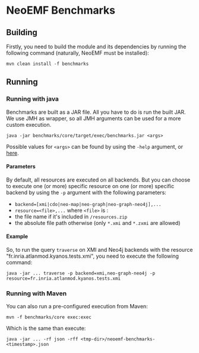NeoEMF Benchmarks
=================

## Building
Firstly, you need to build the module and its dependencies by running the following command (naturally, NeoEMF must be installed):

    mvn clean install -f benchmarks
    
## Running

### Running with java
Benchmarks are built as a JAR file. All you have to do is run the built JAR.
We use JMH as wrapper, so all JMH arguments can be used for a more custom execution.

    java -jar benchmarks/core/target/exec/benchmarks.jar <args>
    
Possible values for `<args>` can be found by using the `-help` argument, or [here](https://github.com/yvernageau/NeoEMF/blob/master/benchmarks/core/jmh-usage.txt).

#### Parameters

By default, all resources are executed on all backends. But you can choose to execute one (or more) specific resource on one (or more) specific backend by using the `-p` argument with the following parameters:
- `backend=[xmi|cdo|neo-map|neo-graph|neo-graph-neo4j],...`
- `resource=<file>,...` where `<file>` is :
 - the file name if it's included in `/resources.zip`
 - the absolute file path otherwise (only `*.xmi` and `*.zxmi` are allowed)

#### Example

So, to run the query `traverse` on XMI and Neo4j backends with the resource "fr.inria.atlanmod.kyanos.tests.xmi", you need to execute the following command:

    java -jar ... traverse -p backend=xmi,neo-graph-neo4j -p resource=fr.inria.atlanmod.kyanos.tests.xmi

### Running with Maven
You can also run a pre-configured execution from Maven:
    
    mvn -f benchmarks/core exec:exec
    
Which is the same than execute:

    java -jar ... -rf json -rff <tmp-dir>/neoemf-benchmarks-<timestamp>.json
